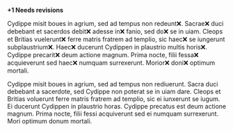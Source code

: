 **+1 Needs revisions**

Cydippe misit boues in agrium, sed ad tempus non redeunt❌. Sacrae❌ duci debebant et sacerdos debit❌ adesse in❌ fanio, sed do❌ se in uiam. 
Cleops et Britias vuelerunt❌ ferre matris fratrem ad templio, sic haec❌ se iungerunt subplaustrium❌. Haec❌ ducerunt Cydippen in plaustrio multis horis❌.
Cydippe precarit❌ deum actione magnum. Prima nocte, filii fessa❌ acquieverunt sed haec❌ numquam surrexerunt. Morior❌ doni❌ optimum mortali.


Cydippe misit boues in agrium, sed ad tempus non rediuerunt. Sacra duci debebant a sacerdote, sed Cydippe non poterat se in uiam dare. 
Cleops et Britias voluerunt ferre matris fratrem ad templio, sic ei iunxerunt se iugum. Ei ducerunt Cydippen in plaustrio horas. Cydippe precatus est deum actione magnum. Prima nocte, filii fessi acquiverunt sed ei numquam surrexerunt. Mori optimum donum mortali.
